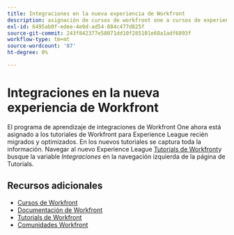 ```yaml
---
title: Integraciones en la nueva experiencia de Workfront
description: asignación de cursos de workfront one a cursos de experience league
exl-id: 6495ab0f-edee-4e9d-ad54-884c477d825f
source-git-commit: 243f842377e58071dd10f285101e68a1adf6893f
workflow-type: tm+mt
source-wordcount: '87'
ht-degree: 0%

---
```


# Integraciones en la nueva experiencia de Workfront

El programa de aprendizaje de integraciones de Workfront One ahora está asignado a los tutoriales de Workfront para Experience League recién migrados y optimizados.  En los nuevos tutoriales se captura toda la información. Navegar al nuevo Experience League [Tutorials de Workfront](https://experienceleague.adobe.com/docs/workfront-learn/tutorials-workfront/home.html)y busque la variable *Integraciones* en la navegación izquierda de la página de Tutorials.


## Recursos adicionales

* [Cursos de Workfront](https://experienceleague.adobe.com/?lang=en&amp;Solution=Workfront#courses)
* [Documentación de Workfront](https://experienceleague.adobe.com/docs/workfront.html)
* [Tutorials de Workfront](https://experienceleague.adobe.com/docs/workfront-learn/tutorials-workfront/home.html)
* [Comunidades Workfront](https://experienceleaguecommunities.adobe.com/t5/workfront/ct-p/workfront)
